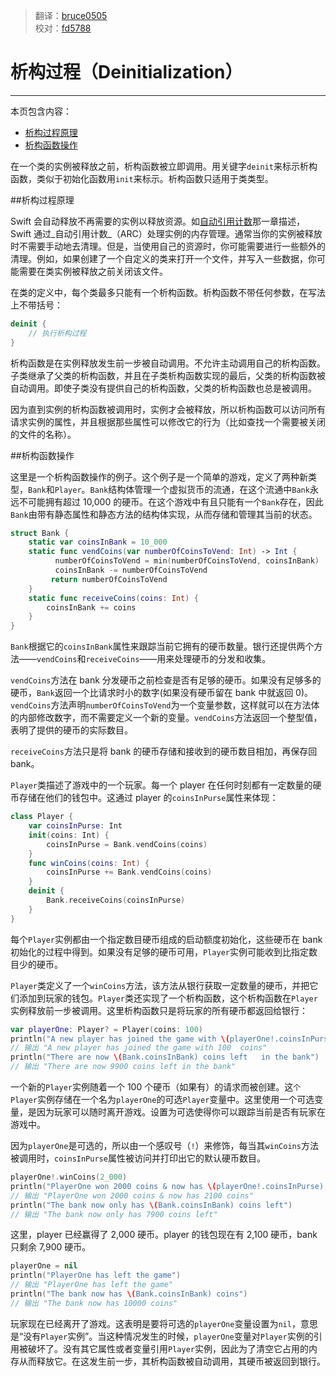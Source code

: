 > 翻译：[bruce0505](https://github.com/bruce0505)  
> 校对：[fd5788](https://github.com/fd5788)

# 析构过程（Deinitialization）
---------------------------

本页包含内容：

- [析构过程原理](#how_deinitialization_works)
- [析构函数操作](#deinitializers_in_action)

在一个类的实例被释放之前，析构函数被立即调用。用关键字`deinit`来标示析构函数，类似于初始化函数用`init`来标示。析构函数只适用于类类型。

<a name="how_deinitialization_works"></a>
##析构过程原理

Swift 会自动释放不再需要的实例以释放资源。如[自动引用计数](16_Automatic_Reference_Counting.html)那一章描述，Swift 通过_自动引用计数_（ARC）处理实例的内存管理。通常当你的实例被释放时不需要手动地去清理。但是，当使用自己的资源时，你可能需要进行一些额外的清理。例如，如果创建了一个自定义的类来打开一个文件，并写入一些数据，你可能需要在类实例被释放之前关闭该文件。

在类的定义中，每个类最多只能有一个析构函数。析构函数不带任何参数，在写法上不带括号：

```swift
deinit {
    // 执行析构过程
}
```

析构函数是在实例释放发生前一步被自动调用。不允许主动调用自己的析构函数。子类继承了父类的析构函数，并且在子类析构函数实现的最后，父类的析构函数被自动调用。即使子类没有提供自己的析构函数，父类的析构函数也总是被调用。

因为直到实例的析构函数被调用时，实例才会被释放，所以析构函数可以访问所有请求实例的属性，并且根据那些属性可以修改它的行为（比如查找一个需要被关闭的文件的名称）。

<a name="deinitializers_in_action"></a>
##析构函数操作

这里是一个析构函数操作的例子。这个例子是一个简单的游戏，定义了两种新类型，`Bank`和`Player`。`Bank`结构体管理一个虚拟货币的流通，在这个流通中`Bank`永远不可能拥有超过 10,000 的硬币。在这个游戏中有且只能有一个`Bank`存在，因此`Bank`由带有静态属性和静态方法的结构体实现，从而存储和管理其当前的状态。

```swift
struct Bank {
    static var coinsInBank = 10_000
    static func vendCoins(var numberOfCoinsToVend: Int) -> Int {
          numberOfCoinsToVend = min(numberOfCoinsToVend, coinsInBank)
          coinsInBank -= numberOfCoinsToVend
         return numberOfCoinsToVend
    }
    static func receiveCoins(coins: Int) {
        coinsInBank += coins
    }
}
```

`Bank`根据它的`coinsInBank`属性来跟踪当前它拥有的硬币数量。银行还提供两个方法——`vendCoins`和`receiveCoins`——用来处理硬币的分发和收集。

`vendCoins`方法在 bank 分发硬币之前检查是否有足够的硬币。如果没有足够多的硬币，`Bank`返回一个比请求时小的数字(如果没有硬币留在 bank 中就返回 0)。`vendCoins`方法声明`numberOfCoinsToVend`为一个变量参数，这样就可以在方法体的内部修改数字，而不需要定义一个新的变量。`vendCoins`方法返回一个整型值，表明了提供的硬币的实际数目。

`receiveCoins`方法只是将 bank 的硬币存储和接收到的硬币数目相加，再保存回 bank。

`Player`类描述了游戏中的一个玩家。每一个 player 在任何时刻都有一定数量的硬币存储在他们的钱包中。这通过 player 的`coinsInPurse`属性来体现：

```swift
class Player {
    var coinsInPurse: Int
    init(coins: Int) {
        coinsInPurse = Bank.vendCoins(coins)
    }
    func winCoins(coins: Int) {
        coinsInPurse += Bank.vendCoins(coins)
    }
    deinit {
        Bank.receiveCoins(coinsInPurse)
    }
}
```


每个`Player`实例都由一个指定数目硬币组成的启动额度初始化，这些硬币在 bank 初始化的过程中得到。如果没有足够的硬币可用，`Player`实例可能收到比指定数目少的硬币。

`Player`类定义了一个`winCoins`方法，该方法从银行获取一定数量的硬币，并把它们添加到玩家的钱包。`Player`类还实现了一个析构函数，这个析构函数在`Player`实例释放前一步被调用。这里析构函数只是将玩家的所有硬币都返回给银行：

```swift
var playerOne: Player? = Player(coins: 100)
println("A new player has joined the game with \(playerOne!.coinsInPurse) coins")
// 输出 "A new player has joined the game with 100  coins"
println("There are now \(Bank.coinsInBank) coins left   in the bank")
// 输出 "There are now 9900 coins left in the bank"
```

一个新的`Player`实例随着一个 100 个硬币（如果有）的请求而被创建。这`个Player`实例存储在一个名为`playerOne`的可选`Player`变量中。这里使用一个可选变量，是因为玩家可以随时离开游戏。设置为可选使得你可以跟踪当前是否有玩家在游戏中。

因为`playerOne`是可选的，所以由一个感叹号（`!`）来修饰，每当其`winCoins`方法被调用时，`coinsInPurse`属性被访问并打印出它的默认硬币数目。

```swift
playerOne!.winCoins(2_000)
println("PlayerOne won 2000 coins & now has \(playerOne!.coinsInPurse) coins")
// 输出 "PlayerOne won 2000 coins & now has 2100 coins"
println("The bank now only has \(Bank.coinsInBank) coins left")
// 输出 "The bank now only has 7900 coins left"
```

这里，player 已经赢得了 2,000 硬币。player 的钱包现在有 2,100 硬币，bank 只剩余 7,900 硬币。

```swift
playerOne = nil
println("PlayerOne has left the game")
// 输出 "PlayerOne has left the game"
println("The bank now has \(Bank.coinsInBank) coins")
// 输出 "The bank now has 10000 coins"
```

玩家现在已经离开了游戏。这表明是要将可选的`playerOne`变量设置为`nil`，意思是“没有`Player`实例”。当这种情况发生的时候，`playerOne`变量对`Player`实例的引用被破坏了。没有其它属性或者变量引用`Player`实例，因此为了清空它占用的内存从而释放它。在这发生前一步，其析构函数被自动调用，其硬币被返回到银行。
